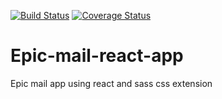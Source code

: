 [![Build Status](https://travis-ci.org/kevoese/Epic-mail-react-app.svg?branch=develop)](https://travis-ci.org/kevoese/Epic-mail-react-app)
[![Coverage Status](https://coveralls.io/repos/github/kevoese/Epic-mail-react-app/badge.svg)](https://coveralls.io/github/kevoese/Epic-mail-react-app)

# Epic-mail-react-app
Epic mail app using react and sass css extension
